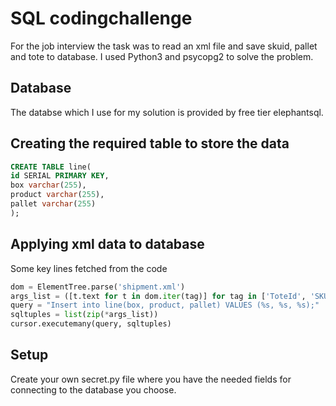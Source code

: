 # SQL codingchallenge

For the job interview the task was to read an xml file and save skuid, pallet and tote to database. I used Python3 and psycopg2 to solve the problem.

## Database

The databse which I use for my solution is provided by free tier elephantsql.

## Creating the required table to store the data
``` sql
CREATE TABLE line(
id SERIAL PRIMARY KEY,
box varchar(255),
product varchar(255),
pallet varchar(255)
);
```

## Applying xml data to database
Some key lines fetched from the code

``` py
dom = ElementTree.parse('shipment.xml')
args_list = ([t.text for t in dom.iter(tag)] for tag in ['ToteId', 'SKUId', 'PalletId'])
query = "Insert into line(box, product, pallet) VALUES (%s, %s, %s);"
sqltuples = list(zip(*args_list))
cursor.executemany(query, sqltuples)
``` 

## Setup

Create your own secret.py file where you have the needed fields for connecting to the database you choose.
